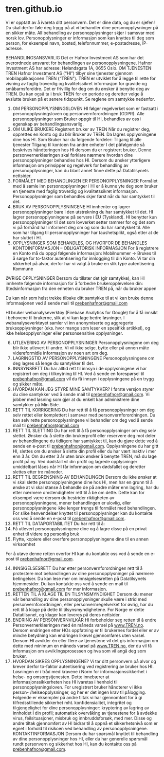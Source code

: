 # tren.github.io

Vi er opptatt av å ivareta ditt personvern. Det er dine data, og du er sjefen! Du skal derfor føle deg trygg på at vi behandler dine personopplysninger på en sikker måte. All behandling av personopplysninger skjer i samsvar med norsk lov.
Personopplysninger er informasjon som kan knyttes til deg som person, for eksempel navn, bosted, telefonnummer, e-postadresse, IP-adresse.

BEHANDLINGSANSVARLIG
Det er Hafnor Investment AS som har det overordnede ansvaret for behandlingen av personopplysningene. Hafnor Investment AS har adresse: Hølandsgata 1A, 0655 Oslo.
OM TJENESTEN TREN
Hafnor Investment AS (“HI”) tilbyr sine tjenester gjennom mobilapplikasjonen TREN (“TREN”).
TREN er utviklet for å legge til rette for visning av faglig troverdig og kvalitetssikret informasjon for gravide og småbarnsforeldre.
Det er frivillig for deg om du ønsker å benytte deg av TREN. Du kan også ta i bruk TREN for en periode og deretter velge å avslutte bruken på et senere tidspunkt. Se reglene om samtykke nedenfor.

1. OM PERSONOPPLYSNINGSLOVEN
   HI følger regelverket som er fastsatt i personopplysningsloven og personvernforordningen (GDPR). Alle personopplysninger som Bruker oppgir til HI, behandles av oss i egenskap av behandlingsansvarlig.
2. OM ULIKE BRUKERE
   Registrert bruker av TREN
   Når du registrer deg, opprettes en Konto og du blir Bruker av TREN. Da lagres opplysningene dine hos HI. Som Bruker har du følgende fordeler:
   Tilgang til alle tjenester
   Tilgang til kontoen fra andre enheter
   I det påfølgende så beskrives håndteringen hos HI dersom du er registrert bruker. Denne personvernerklæringen skal forklare nærmere hvordan dine personopplysninger behandles hos HI. Dersom du ønsker ytterligere informasjon om prinsipper og regelverk for behandling av personopplysninger, kan du blant annet finne dette på Datatilsynets nettsider.
3. FORMÅLET MED BEHANDLINGEN ER PERSONOPPLYSNINGER
   Formålet med å samle inn personopplysninger i HI er å kunne yte deg som bruker en tjeneste med faglig troverdig og kvalitetssikret informasjon. Personopplysninger som behandles skjer først når du har samtykket til det.
4. BRUK AV PERSONOPPLYSNINGENE
   HI innhenter og lagrer personopplysninger bare i den utstrekning du har samtykket til det. HI lagrer personopplysningene på servere i EU (Tyskland). HI benytter kun personopplysninger til det som lovverket setter rammer for og det som vi på forhånd har informert deg om og som du har samtykket til.
   Alle som har tilgang til personopplysninger har taushetsplikt, også etter at de har sluttet i HI.
5. OPPLYSNINGER SOM BEHANDLES, OG HVORFOR DE BEHANDLES
   KONTOINFORMASJON – OBLIGATORISK INFORMASJON
   For å registrere en Konto må du oppgi følgende informasjon:
   Mobilnummer
   -> Brukes til å sørge for to-faktor autentisering for innlogging til din Konto. Vi tar din sikkerhet på alvor, derfor har vi valgt å bruke en slik type autentisering.
   Kommune

ØVRIGE OPPLYSNINGER
Dersom du tillater det (gir samtykke), kan HI innhente følgende informasjon for å forbedre brukeropplevelsen din:
Stedsinformasjon fra den enheten du bruker TREN på, når du bruker appen

Du kan når som helst trekke tilbake ditt samtykke til at vi kan bruke denne informasjonen ved å sende mail til prebenhafnor@gmail.com

HI bruker webanalyseverktøy (Firebase Analytics for Google) for å få innsikt i behovene til brukerne, slik at vi kan lage bedre løsninger. I webanalyseverktøyet samler vi inn anonymiserte og aggregerte bruksopplysninger (eks. hvor mange som leser en spesifikk artikkel), og ikke helseopplysninger eller personsensitive opplysninger.

6. UTLEVERING AV PERSONOPPLYSNINGER
   Personopplysningene om deg blir ikke utlevert til andre. Vi vil ikke selge, bytte eller på annen måte videreformidle informasjon av noen art om deg.
7. LAGRINGSTID AV PERSONOPPLYSNINGENE
   Personopplysningene om deg lagres så lenge du samtykker til det.
8. INNSYNSRETT
   Du har alltid rett til innsyn i de opplysningene vi har registrert om deg i tilknytning til HI. Ved å sende en forespørsel til prebenhafnor@gmail.com vil du få innsyn i opplysningene på en trygg og sikker måte.
9. HVORDAN KAN JEG STYRE MINE SAMTYKKER?
   I første versjon styrer du dine samtykker ved å sende mail til prebenhafnor@gmail.com. Vi jobber med løsning som gjør at du enkelt kan administrere dine samtykker på Min Side.
10. RETT TIL KORRIGERING
    Du har rett til å få personopplysninger om deg selv rettet eller komplettert i samsvar med personvernforordningen. Du kan selv rette personopplysningene vi behandler om deg ved å sende mail til prebenhafnor@gmail.com
11. RETT TIL SLETTING
    Du har rett til å få personopplysninger om deg selv slettet. Ønsker du å slette din brukerprofil eller reservere deg mot deler av behandlingene du tidligere har samtykket til, kan du gjøre dette ved å sende en e-post til prebenhafnor@gmail.com.
    Opplysningene du har gitt HI, slettes om du ønsker å slette din profil eller du har vært inaktiv i mer enn 3 år. Om du etter 3 år uten bruk ønsker å benytte TREN, må du lage profil på ny. Ved dødsfall vil din profil og lagrede opplysninger umiddelbart låses når HI får informasjon om dødsfallet og deretter slettes etter tre måneder.
12. RETT TIL BEGRENSNING AV BEHANDLINGEN
    Dersom du ikke ønsker at vi skal slette personopplysningene dine hos HI, men har en grunn til å ønske at vi skal stanse å behandle de på andre måter enn lagring, har du etter nærmere omstendigheter rett til å be om dette. Dette kan for eksempel være dersom du bestrider riktigheten av personopplysningene, mener behandlingen er ulovlig, eller personopplysningene ikke lenger trengs til formålet med behandlingen. For slike henvendelser knyttet til personopplysninger kan du kontakte oss ved å sende en e-post til prebenhafnor@gmail.com.
13. RETT TIL DATAPORTABILITET
    Du har rett til å:
14. Få utlevert personopplysningene dine og å lagre disse på en privat enhet til videre og personlig bruk
15. Flytte, kopiere eller overføre personopplysningene dine til en annen virksomhet

For å utøve denne retten overfor HI kan du kontakte oss ved å sende en e-post til prebenhafnor@gmail.com.

14. INNSIGELSESRETT
    Du har etter personvernforordningen rett til å protestere mot behandlingen av dine personopplysninger på nærmere betingelser. Du kan lese mer om innsigelsesretten på Datatilsynets hjemmesider. Du kan kontakte oss ved å sende en mail til prebenhafnor@gmail.com for mer informasjon.
15. RETTEN TIL Å KLAGE TIL EN TILSYNSMYNDIGHET
    Dersom du mener vår behandling av dine personopplysninger skulle være i strid med personvernforordningen, eller personvernregelverket for øvrig, har du rett til å klage på dette til tilsynsmyndighetene. For Norge er dette Datatilsynet, og klager kan leveres på deres nettsider.
16. ENDRING AV PERSONVERNVILKÅR
    HI forbeholder seg retten til å endre Personvernerklæringen med én måneds varsel på www.TREN.no. Dersom endringen etter HOs oppfatning er til brukernes fordel eller er av mindre betydning kan endringen likevel gjennomføres uten varsel.
    Dersom HI avvikler én eller flere av tjenestene vil det gis informasjon om dette med minimum en måneds varsel på www.TREN.no, der du vil få informasjon om avviklingsprosessen og hva som vil angå deg som bruker.
17. HVORDAN SIKRES OPPLYSNINGENE?
    Vi tar ditt personvern på alvor og krever derfor to-faktor autentisering ved registrering av bruker hos HI.
    Løsningen er i tråd med kravene i Norm for informasjonssikkerhet i helse- og omsorgstjenesten. Dette innebærer at informasjonssikkerheten hos HI ivaretas i henhold til personopplysningsloven.
    For uregistrert bruker håndterer vi ikke person- /helseopplysninger, og her er det ingen krav til pålogging.
    Følgende er eksempler på andre tiltak vi har gjennomført for å gi tilfredsstillende sikkerhet mht. konfidensialitet, integritet og tilgjengelighet for dine personopplysninger: kryptering av lagring av innholdet i din profil; automatisk overvåking av tjenestene for å avdekke virus, feilsituasjoner, misbruk og innbruddsforsøk, med mer.
    Disse og andre tiltak gjennomført av HI bidrar til å oppnå et sikkerhetsnivå som er egnet i forhold til risikoen ved behandling av personopplysningene.
    KONTAKTINFORMASJON
    Dersom du har spørsmål knyttet til behandling av dine personopplysninger hos HI, eller du har generelle spørsmål rundt personvern og sikkerhet hos HI, kan du kontakte oss på prebenhafnor@gmail.com.
